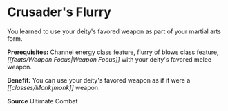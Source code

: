 ﻿---
cssclass: [feats]

---
# Crusader's Flurry

You learned to use your deity's favored weapon as part of your martial arts form.

**Prerequisites:** Channel energy class feature, flurry of blows class feature, _[[feats/Weapon Focus|Weapon Focus]]_ with your deity's favored melee weapon.

**Benefit:** You can use your deity's favored weapon as if it were a _[[classes/Monk|monk]]_ weapon.

**Source** Ultimate Combat